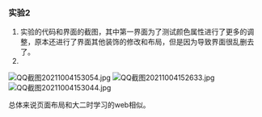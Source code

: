 ### 实验2

1. 实验的代码和界面的截图，其中第一界面为了测试颜色属性进行了更多的调整，原本还进行了界面其他装饰的修改和布局，但是因为导致界面很乱删去了。
2. 

![QQ截图20211004153054.jpg](https://i.loli.net/2021/10/04/qP5Hlt2D6VCxBbg.jpg)
![QQ截图20211004152633.jpg](https://i.loli.net/2021/10/04/oGBrq2XIFRUSsM4.jpg)
![QQ截图20211004153044.jpg](https://i.loli.net/2021/10/04/bPIWZVKq2zeiRHm.jpg)

总体来说页面布局和大二时学习的web相似。

